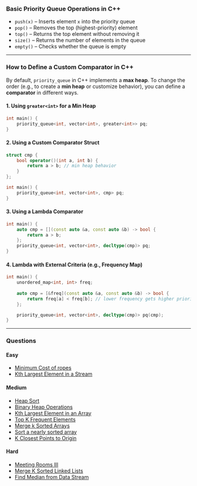 ### Basic Priority Queue Operations in C++

- `push(x)` – Inserts element `x` into the priority queue  
- `pop()` – Removes the top (highest-priority) element  
- `top()` – Returns the top element without removing it  
- `size()` – Returns the number of elements in the queue  
- `empty()` – Checks whether the queue is empty  

---

### How to Define a Custom Comparator in C++

By default, `priority_queue` in C++ implements a **max heap**. To change the order (e.g., to create a **min heap** or customize behavior), you can define a **comparator** in different ways.

#### 1. Using `greater<int>` for a Min Heap
```cpp
int main() {
    priority_queue<int, vector<int>, greater<int>> pq;
}
```

#### 2. Using a Custom Comparator Struct
```cpp
struct cmp {
    bool operator()(int a, int b) {
        return a > b; // min heap behavior
    }
};

int main() {
    priority_queue<int, vector<int>, cmp> pq;
}
```

#### 3. Using a Lambda Comparator
```cpp
int main() {
    auto cmp = [](const auto &a, const auto &b) -> bool {
        return a > b;
    };
    priority_queue<int, vector<int>, decltype(cmp)> pq;
}
```

#### 4. Lambda with External Criteria (e.g., Frequency Map)
```cpp
int main() {
    unordered_map<int, int> freq;
    
    auto cmp = [&freq](const auto &a, const auto &b) -> bool {
        return freq[a] < freq[b]; // lower frequency gets higher priority
    };

    priority_queue<int, vector<int>, decltype(cmp)> pq(cmp);
}
```

---

### **Questions**

#### **Easy**
- [Minimum Cost of ropes](https://www.geeksforgeeks.org/problems/minimum-cost-of-ropes-1587115620/1)
- [Kth Largest Element in a Stream](https://leetcode.com/problems/kth-largest-element-in-a-stream/description/)

#### **Medium**
- [Heap Sort](https://www.geeksforgeeks.org/problems/heap-sort/1)
- [Binary Heap Operations](https://www.geeksforgeeks.org/problems/operations-on-binary-min-heap/1)
- [Kth Largest Element in an Array](https://leetcode.com/problems/kth-largest-element-in-an-array/description/)
- [Top K Frequent Elements](https://leetcode.com/problems/top-k-frequent-elements/description/)
- [Merge k Sorted Arrays](https://www.geeksforgeeks.org/problems/merge-k-sorted-arrays/1)
- [Sort a nearly sorted array](https://www.geeksforgeeks.org/problems/nearly-sorted-1587115620/1)
- [K Closest Points to Origin](https://leetcode.com/problems/k-closest-points-to-origin/description/)

#### **Hard**
- [Meeting Rooms III](https://leetcode.com/problems/meeting-rooms-iii/)
- [Merge K Sorted Linked Lists](https://leetcode.com/problems/merge-k-sorted-lists/description/)
- [Find Median from Data Stream](https://leetcode.com/problems/find-median-from-data-stream/description/)
